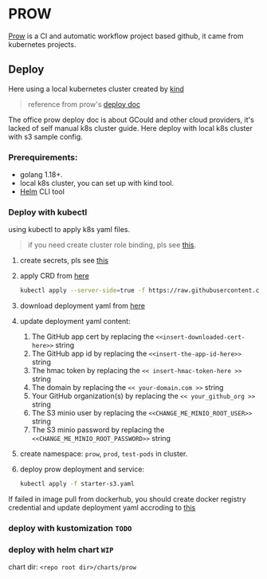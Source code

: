 PROW
===

[Prow](https://github.com/kubernetes/test-infra/tree/master/prow) is a CI and automatic workflow project based github, it came from kubernetes projects.

## Deploy

Here using a local kubernetes cluster created by [kind](https://kind.sigs.k8s.io/)

> reference from prow's [deploy doc](https://github.com/kubernetes/test-infra/blob/master/prow/getting_started_deploy.md)

The office prow deploy doc is about GCould and other cloud providers, it's lacked of self manual k8s cluster guide.
Here deploy with local k8s cluster with s3 sample config.

### Prerequirements:

- golang 1.18+.
- local k8s cluster, you can set up with kind tool.
- [Helm](https://github.com/helm/helm/releases) CLI tool

### Deploy with kubectl

using kubectl to apply k8s yaml files.
> if you need create cluster role binding, pls see [this](https://github.com/kubernetes/test-infra/blob/master/prow/getting_started_deploy.md#create-cluster-role-bindings).

1. create secrets, pls see [this](https://github.com/kubernetes/test-infra/blob/master/prow/getting_started_deploy.md#create-the-github-secrets)

2. apply CRD from [here](https://raw.githubusercontent.com/kubernetes/test-infra/master/config/prow/cluster/prowjob-crd/prowjob_customresourcedefinition.yaml)
   ```bash
   kubectl apply --server-side=true -f https://raw.githubusercontent.com/kubernetes/test-infra/master/config/prow/cluster/prowjob-crd/prowjob_customresourcedefinition.yaml
   ```
3. download deployment yaml from [here](https://raw.githubusercontent.com/kubernetes/test-infra/master/config/prow/cluster/starter/starter-s3.yaml)
4. update deployment yaml content:
   1. The GitHub app cert by replacing the `<<insert-downloaded-cert-here>>` string
   2. The GitHub app id by replacing the `<<insert-the-app-id-here>>` string
   3. The hmac token by replacing the `<< insert-hmac-token-here >>` string
   4. The domain by replacing the `<< your-domain.com >>` string
   5. Your GitHub organization(s) by replacing the `<< your_github_org >>` string
   6. The S3 minio user by replacing the `<<CHANGE_ME_MINIO_ROOT_USER>>` string
   7. The S3 minio password by replacing the `<<CHANGE_ME_MINIO_ROOT_PASSWORD>>` string
5. create namespace: `prow`, `prod`, `test-pods` in cluster.
6. deploy prow deployment and service:
   ```bash
   kubectl apply -f starter-s3.yaml
   ```

If failed in image pull from dockerhub, you should create docker registry credential and update deployment yaml accroding to [this](https://kubernetes.io/docs/tasks/configure-pod-container/pull-image-private-registry/)

### deploy with kustomization `TODO`

### deploy with helm chart `WIP`

chart dir: `<repo root dir>/charts/prow`